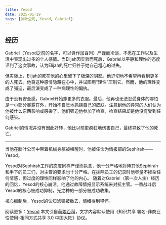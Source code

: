 ```yaml
---
title: Yesod
date: 2025-01-19
tags: [脑叶公司, Yesod, Gabriel]
---
```


## 经历

Gabriel（Yesod之前的名字，可以译作加百列）严谨而冷淡，不愿在工作以及生活中表现出过多的个人感情。当Elijah因实验而死后，Gabriel以平静和理性的态度评判了这次事故，认为Elijah的死亡归咎于她自己粗心的过失。

但实际上，Elijah的死在他的心里留下了极深的阴影。他迫切地不希望再看到更多的人死去。他将这种感情隐藏在心中，并试图用“理性”压制它。然而，他的理性变成了强迫，最后演变成了一种病理性的偏执。

由于没有安全感，Gabriel开始穿更多的衣服。最后，他再也无法忍受身体的哪怕是一小部分暴露在外，开始不自觉地抓挠自己的皮肤。注意到他的异常的人们认为他被什么东西影响或感染了，他们强迫他参加了检查，检查结果却是他没有受到任何感染。

Gabriel的情况并没有因此好转，他比以前更疯狂地伤害自己，最终导致了他的死亡。

---

当他在脑叶公司中带着机械身躯被唤醒时，他被任命为情报部的Sephirah——Yesod。

Yesod对Sephirah工作的态度同样严谨而执念，他十分严格地对待其他Sephirah和手下的员工们，对主管的要求也十分严格。在抹除员工的记录时他尽量不掺杂任何情感，但过度的理性同样影响了他的内心。
随着对Gabriel（第一次人生）经历的回忆，Yesod的核心崩溃。他通过故障情报显示系统来对抗主管。一番战斗后Yesod的核心被成功抑制，光之种的一部分被成功收集。

核心抑制后，Yesod的认知滤镜被撤去，情绪得到释怀。

阅读更多：[Yesod](https://mzh.moegirl.org.cn/Yesod)
本文引自[萌娘百科](https://mzh.moegirl.org.cn )，文字内容默认使用《知识共享 署名-非商业性使用-相同方式共享 3.0 中国大陆》协议。